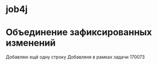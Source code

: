 # job4j
# Объединение зафиксированных изменений
Добавляю ещё одну строку
Добавленя в рамках задачи 170073